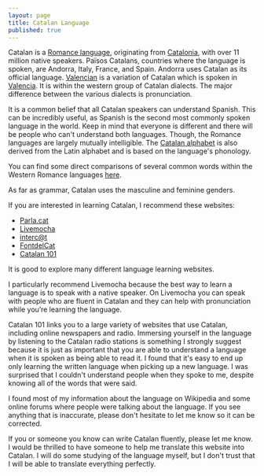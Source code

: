 ```yaml
---
layout: page
title: Catalan Language
published: true
---
```


Catalan is a [Romance language](http://en.wikipedia.org/wiki/Romance_languages), originating from [Catalonia](http://en.wikipedia.org/wiki/Principality_of_Catalonia), with over 11 million native speakers. Països Catalans, countries where the language is spoken, are Andorra, Italy, France, and Spain. Andorra uses Catalan as its official language. [Valencian](http://en.wikipedia.org/wiki/Valencian_language) is a variation of Catalan which is spoken in [Valencia](http://en.wikipedia.org/wiki/Valencian_Community). It is within the western group of Catalan dialects. The major difference between the various dialects is pronunciation. 

It is a common belief that all Catalan speakers can understand Spanish. This can be incredibly useful, as Spanish is the second most commonly spoken language in the world. Keep in mind that everyone is different and there will be people who can't understand both languages. Though, the Romance languages are largely mutually intelligible. The [Catalan alphabet](http://en.wikipedia.org/wiki/Catalan_alphabet) is also derived from the Latin alphabet and is based on the language's phonology. 
   
You can find some direct comparisons of several common words within the Western Romance languages [here](http://en.wikipedia.org/wiki/Catalan_language#Relationship_with_other_Western_Romance_languages).

As far as grammar, Catalan uses the masculine and feminine genders.

If you are interested in learning Catalan, I recommend these websites:
* [Parla.cat](http://www.parla.cat/)
* [Livemocha](http://livemocha.com/pages/languages/learn-catalan/)
* [interc@t](http://www.intercat.cat/speakcat/)
* [FontdelCat](http://ice.uab.cat/fontdelcat/)
* [Catalan 101](http://www.101languages.net/catalan/)

It is good to explore many different language learning websites. 

I particularly recommend Livemocha because the best way to learn a language is to speak with a native speaker. On Livemocha you can speak with people who are fluent in Catalan and they can help with pronunciation while you’re learning the language. 

Catalan 101 links you to a large variety of websites that use Catalan, including online newspapers and radio. Immersing yourself in the language by listening to the Catalan radio stations is something I strongly suggest because it is just as important that you are able to understand a language when it is spoken as being able to read it. I found that it's easy to end up only learning the written language when picking up a new language. I was surprised that I couldn't understand people when they spoke to me, despite knowing all of the words that were said. 

I found most of my information about the language on Wikipedia and some online forums where people were talking about the language. If you see anything that is inaccurate, please don't hesitate to let me know so it can be corrected. 

If you or someone you know can write Catalan fluently, please let me know. I would be thrilled to have someone to help me translate this website into Catalan. I will do some studying of the language myself, but I don't trust that I will be able to translate everything perfectly.